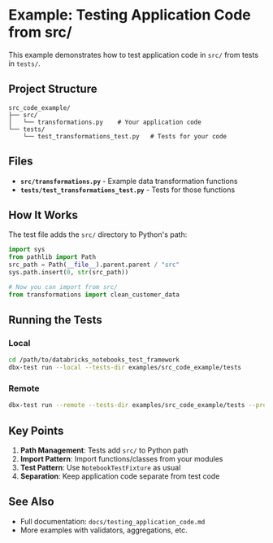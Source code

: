 # Example: Testing Application Code from src/

This example demonstrates how to test application code in `src/` from tests in `tests/`.

## Project Structure

```
src_code_example/
├── src/
│   └── transformations.py    # Your application code
└── tests/
    └── test_transformations_test.py   # Tests for your code
```

## Files

- **`src/transformations.py`** - Example data transformation functions
- **`tests/test_transformations_test.py`** - Tests for those functions

## How It Works

The test file adds the `src/` directory to Python's path:

```python
import sys
from pathlib import Path
src_path = Path(__file__).parent.parent / "src"
sys.path.insert(0, str(src_path))

# Now you can import from src/
from transformations import clean_customer_data
```

## Running the Tests

### Local

```bash
cd /path/to/databricks_notebooks_test_framework
dbx-test run --local --tests-dir examples/src_code_example/tests
```

### Remote

```bash
dbx-test run --remote --tests-dir examples/src_code_example/tests --profile dev
```

## Key Points

1. **Path Management**: Tests add `src/` to Python path
2. **Import Pattern**: Import functions/classes from your modules
3. **Test Pattern**: Use `NotebookTestFixture` as usual
4. **Separation**: Keep application code separate from test code

## See Also

- Full documentation: `docs/testing_application_code.md`
- More examples with validators, aggregations, etc.

